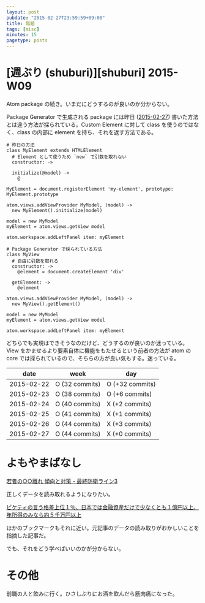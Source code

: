 ```yaml
---
layout: post
pubdate: "2015-02-27T23:59:59+09:00"
title: 無題
tags: [misc]
minutes: 15
pagetype: posts
---
```

# [週ぶり (shuburi)][shuburi] 2015-W09

Atom package の続き。いまだにどうするのが良いのか分からない。

Package Generator で生成される package には昨日 ([2015-02-27][]) 書いた方法とは違う方法が採られている。Custom Element に対して class を使うのではなく、class の内部に element を持ち、それを返す方法である。

```
# 昨日の方法
class MyElement extends HTMLElement
  # Element として使うため `new` で引数を取れない
  constructor: ->

  initialize(@model) ->
    @

MyElement = document.registerElement 'my-element', prototype: MyElement.prototype

atom.views.addViewProvider MyModel, (model) ->
  new MyElement().initialize(model)

model = new MyModel
myElement = atom.views.getView model

atom.workspace.addLeftPanel item: myElement
```

```
# Package Generator で採られている方法
class MyView
  # 自由に引数を取れる
  constructor: ->
    @element = document.createElement 'div'

  getElement: ->
    @element

atom.views.addViewProvider MyModel, (model) ->
  new MyView().getElement()

model = new MyModel
myElement = atom.views.getView model

atom.workspace.addLeftPanel item: myElement
```

どちらでも実現はできそうなのだけど、どうするのが良いのか迷っている。View をかませるより要素自体に機能をもたせるという前者の方法が atom の core では採られているので、そちらの方が良い気もする。迷っている。


date       | week            | day
-----------|-----------------|-----------------
2015-02-22 | O (32 commits)  | O (+32 commits)
2015-02-23 | O (38 commits)  | O (+6 commits)
2015-02-24 | O (40 commits)  | X (+2 commits)
2015-02-25 | O (41 commits)  | X (+1 commits)
2015-02-26 | O (44 commits)  | X (+3 commits)
2015-02-27 | O (44 commits)  | X (+0 commits)


# よもやまばなし

[若者の○○離れ 傾向と対策 - 最終防衛ライン3](http://b.hatena.ne.jp/bouzuya/20150227#bookmark-242713399)

正しくデータを読み取れるようになりたい。

[ピケティの言う格差上位１％、日本では金融資産だけで少なくとも１億円以上、年所得のみなら約５千万円以上](http://b.hatena.ne.jp/bouzuya/20150227#bookmark-242916956)

ほかのブックマークもそれに近い。元記事のデータの読み取りがおかしいことを指摘した記事だ。

でも、それをどう学べばいいのかが分からない。

# その他

前職の人と飲みに行く。ひさしぶりにお酒を飲んだら筋肉痛になった。

[2015-02-27]: http://blog.bouzuya.net/2015/02/27/
